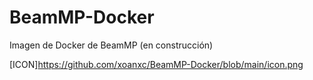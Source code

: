 # BeamMP-Docker
Imagen de Docker de BeamMP (en construcción)


[ICON]https://github.com/xoanxc/BeamMP-Docker/blob/main/icon.png
